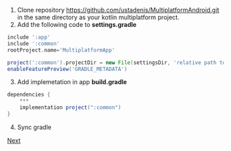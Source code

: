 1. Clone repository https://github.com/ustadenis/MultiplatformAndroid.git in the same directory as your kotlin multiplatform project.
2. Add the following code to **settings.gradle**
```groovy
include ':app'
include ':common'
rootProject.name='MultiplatformApp'

project(':common').projectDir = new File(settingsDir, 'relative path to common module')
enableFeaturePreview('GRADLE_METADATA')
```
3. Add implemetation in app **build.gradle**
```groovy
dependencies {
    ***
    implementation project(":common")
}
```
4. Sync gradle

[Next](https://github.com/ustadenis/kotlin_multiplutform_codelab/blob/master/1_1_Android.md)
